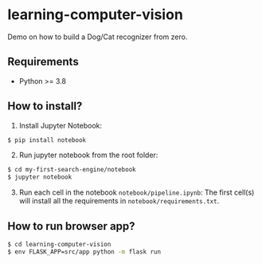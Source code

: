 # learning-computer-vision
Demo on how to build a Dog/Cat recognizer from zero.

## Requirements

- Python >= 3.8

## How to install?

1. Install Jupyter Notebook:

```bash
$ pip install notebook
```

2. Run jupyter notebook from the root folder:

```bash
$ cd my-first-search-engine/notebook
$ jupyter notebook
```

3. Run each cell in the notebook `notebook/pipeline.ipynb`: The first cell(s) will install all the requirements in `notebook/requirements.txt`.


## How to run browser app?

```bash
$ cd learning-computer-vision
$ env FLASK_APP=src/app python -m flask run
```